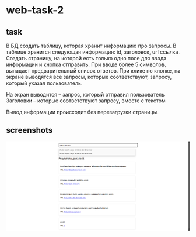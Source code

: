 # web-task-2

## task

В БД создать таблицу, которая хранит информацию про запросы.
В таблице хранится следующая информация: id, заголовок, url ссылка.
Создать страницу, на которой есть только одно поле для ввода информации и кнопка
отправить. При вводе более 5 символов, выпадает предварительный список ответов.
При клике по кнопке, на экране выводятся все запросы, которые соответствуют, запросу,
который указал пользователь.

На экран выводится – запрос, который отправил пользователь
Заголовки – которые соответствуют запросу, вместе с текстом

Вывод информации происходит без перезагрузки страницы.

## screenshots

![screenshot1](screenshots/screenshot1.png)